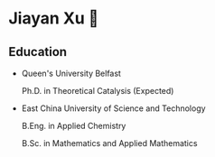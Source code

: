 <!--
**hsulab/hsulab** is a ✨ _special_ ✨ repository because its `README.md` (this file) appears on your GitHub profile.

Here are some ideas to get you started:

- 🔭 I’m currently working on ...
- 🌱 I’m currently learning ...
- 👯 I’m looking to collaborate on ...
- 🤔 I’m looking for help with ...
- 💬 Ask me about ...
- 📫 How to reach me: ...
- 😄 Pronouns: ...
- ⚡ Fun fact: ...
-->

# Jiayan Xu 👋
## Education
- Queen's University Belfast 

  Ph.D. in Theoretical Catalysis (Expected)
  
- East China University of Science and Technology

  B.Eng. in Applied Chemistry
  
  B.Sc. in Mathematics and Applied Mathematics
